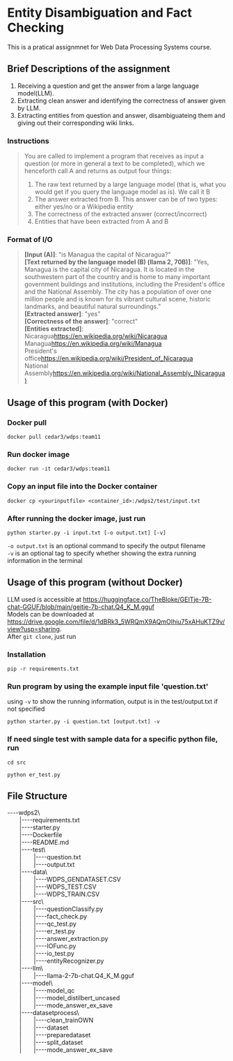 # Entity Disambiguation and Fact Checking
This is a pratical assignmnet for Web Data Processing Systems course.
## Brief Descriptions of the assignment
1. Receiving a question and get the answer from a large language model(LLM).
2. Extracting clean answer and identifying the correctness of answer given by LLM.
3. Extracting entities from question and answer, disambiguateing them and giving out their corresponding wiki links.
### Instructions
> You are called to implement a program that receives as input a question (or more in general a text to be completed), which we henceforth call A and returns as output four things: <br />
> 1. The raw text returned by a large language model (that is, what you would get if you query the language model as is). We call it B  <br />
> 2. The answer extracted from B. This answer can be of two types: either yes/no or a Wikipedia entity  <br />
> 3. The correctness of the extracted answer (correct/incorrect)  <br />
> 4. Entities that have been extracted from A and B  <br />
### Format of I/O
> **[Input (A)]**: "is Managua the capital of Nicaragua?" <br />
> **[Text returned by the language model (B) (llama 2, 70B)]**: "Yes, Managua is the capital city of Nicaragua. It is located in the southwestern part of the country and is home to many important government buildings and institutions, including the President's office and the National Assembly. The city has a population of over one million people and is known for its vibrant cultural scene, historic landmarks, and beautiful natural surroundings." <br />
> **[Extracted answer]**: "yes" <br />
> **[Correctness of the answer]**: "correct" <br />
> **[Entities extracted]**: <br />
> Nicaragua<TAB>https://en.wikipedia.org/wiki/Nicaragua <br />
> Managua<TAB>https://en.wikipedia.org/wiki/Managua <br />
> President's office<TAB>https://en.wikipedia.org/wiki/President_of_Nicaragua <br />
> National Assembly<TAB>https://en.wikipedia.org/wiki/National_Assembly_(Nicaragua) <br />
## Usage of this program (with Docker)
### Docker pull
```
docker pull cedar3/wdps:team11
```
### Run docker image
```
docker run -it cedar3/wdps:team11
```
### Copy an input file into the Docker container
```
docker cp <yourinputfile> <container_id>:/wdps2/test/input.txt
```
### After running the docker image, just run
```
python starter.py -i input.txt [-o output.txt] [-v]
```
`-o output.txt` is an optional command to specify the output filename <br />
`-v` is an optional tag to specify whether showing the extra running information in the terminal
## Usage of this program (without Docker)
LLM used is accessible at https://huggingface.co/TheBloke/GEITje-7B-chat-GGUF/blob/main/geitje-7b-chat.Q4_K_M.gguf <br />
Models can be downloaded at https://drive.google.com/file/d/1dBRk3_5WRQmX9AQmOIhiu75xAHuKTZ9v/view?usp=sharing. <br />
After `git clone`, just run
### Installation
```
pip -r requirements.txt
```
### Run program by using the example input file 'question.txt'
using `-v` to show the running information, output is in the test/output.txt if not specified
```
python starter.py -i question.txt [output.txt] -v
```
### If need single test with sample data for a specific python file, run
```
cd src
```
```
python er_test.py
```
## File Structure
----wdps2\ <br />
&emsp;&emsp;|----requirements.txt  
&emsp;&emsp;|----starter.py <br /> 
&emsp;&emsp;|----Dockerfile <br />
&emsp;&emsp;|----README.md <br />
&emsp;&emsp;|----test\ <br />
&emsp;&emsp;|&emsp;&emsp;|----question.txt <br />
&emsp;&emsp;|&emsp;&emsp;|----output.txt <br />
&emsp;&emsp;|----data\ <br />
&emsp;&emsp;|&emsp;&emsp;|----WDPS_GENDATASET.CSV <br />
&emsp;&emsp;|&emsp;&emsp;|----WDPS_TEST.CSV <br />
&emsp;&emsp;|&emsp;&emsp;|----WDPS_TRAIN.CSV <br />
&emsp;&emsp;|----src\ <br />
&emsp;&emsp;|&emsp;&emsp;|----questionClassify.py <br />
&emsp;&emsp;|&emsp;&emsp;|----fact_check.py <br />
&emsp;&emsp;|&emsp;&emsp;|----qc_test.py <br />
&emsp;&emsp;|&emsp;&emsp;|----er_test.py <br />
&emsp;&emsp;|&emsp;&emsp;|----answer_extraction.py <br />
&emsp;&emsp;|&emsp;&emsp;|----IOFunc.py <br />
&emsp;&emsp;|&emsp;&emsp;|----io_test.py <br />
&emsp;&emsp;|&emsp;&emsp;|----entityRecognizer.py <br />
&emsp;&emsp;|----llm\ <br />
&emsp;&emsp;|&emsp;&emsp;|----llama-2-7b-chat.Q4_K_M.gguf <br />
&emsp;&emsp;|----model\ <br />
&emsp;&emsp;|&emsp;&emsp;|----model_qc <br />
&emsp;&emsp;|&emsp;&emsp;|----model_distilbert_uncased <br />
&emsp;&emsp;|&emsp;&emsp;|----mode_answer_ex_save <br />
&emsp;&emsp;|----datasetprocess\ <br />
&emsp;&emsp;|&emsp;&emsp;|----clean_trainOWN <br />
&emsp;&emsp;|&emsp;&emsp;|----dataset <br />
&emsp;&emsp;|&emsp;&emsp;|----preparedataset <br />
&emsp;&emsp;|&emsp;&emsp;|----split_dataset <br />
&emsp;&emsp;|&emsp;&emsp;|----mode_answer_ex_save <br />
